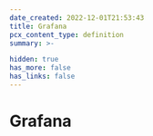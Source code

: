 ```yaml
---
date_created: 2022-12-01T21:53:43
title: Grafana
pcx_content_type: definition
summary: >-

hidden: true
has_more: false
has_links: false
---
```


# Grafana
